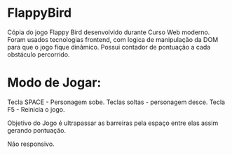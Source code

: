 # FlappyBird
Cópia do jogo Flappy Bird desenvolvido durante Curso Web moderno. Foram usados tecnologias frontend, com logica de manipulação da DOM para que o jogo fique dinâmico.
Possui contador de pontuação a cada obstáculo percorrido.

# Modo de Jogar:
Tecla SPACE - Personagem sobe.
Teclas soltas - personagem desce.
Tecla F5 - Reinicia o jogo.

Objetivo do Jogo é ultrapassar as barreiras pela espaço entre elas assim gerando pontuação.

Não responsivo.
